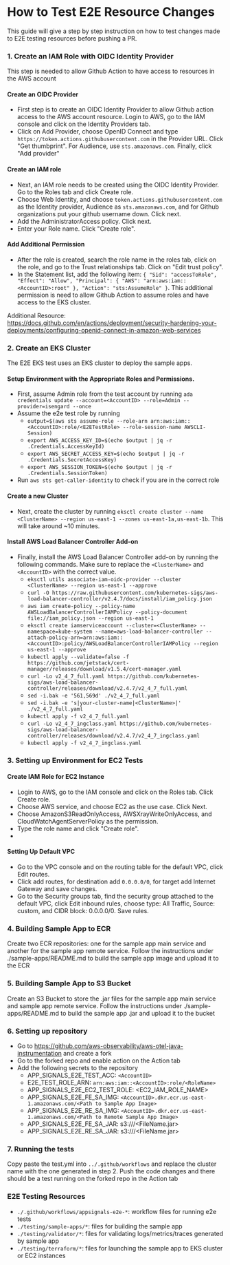# How to Test E2E Resource Changes
This guide will give a step by step instruction on how to test changes made to E2E testing resources before pushing a PR. 

### 1. Create an IAM Role with OIDC Identity Provider
This step is needed to allow Github Action to have access to resources in the AWS account
#### Create an OIDC Provider
- First step is to create an OIDC Identity Provider to allow Github action access to the AWS account resource. Login to AWS, go to the IAM console and click on the Identity Providers tab.
- Click on Add Provider, choose OpenID Connect and type `https://token.actions.githubusercontent.com` in the Provider URL. Click "Get thumbprint". For Audience, use `sts.amazonaws.com`. Finally, click "Add provider"
#### Create an IAM role
- Next, an IAM role needs to be created using the OIDC Identity Provider. Go to the Roles tab and click Create role. 
- Choose Web Identity, and choose `token.actions.githubusercontent.com` as the Identity provider, Audience as `sts.amazonaws.com`, and for Github organizations put your github username down. Click next.
- Add the AdministratorAccess policy. Click next.
- Enter your Role name. Click "Create role".
#### Add Additional Permission
- After the role is created, search the role name in the roles tab, click on the role, and go to the Trust relationships tab. Click on "Edit trust policy".
- In the Statement list, add the following item: 
`{
  "Sid": "accessToRole",
  "Effect": "Allow",
  "Principal": {
  "AWS": "arn:aws:iam::<AccountID>:root"
  },
  "Action": "sts:AssumeRole"
  }`. This additional permission is need to allow Github Action to assume roles and have access to the EKS cluster. 

Additional Resource: https://docs.github.com/en/actions/deployment/security-hardening-your-deployments/configuring-openid-connect-in-amazon-web-services

### 2. Create an EKS Cluster 
The E2E EKS test uses an EKS cluster to deploy the sample apps.
#### Setup Environment with the Appropriate Roles and Permissions.
- First, assume Admin role from the test account by running `ada credentials update --account=<AccountID> --role=Admin --provider=isengard --once`
- Assume the e2e test role by running 
  - `output=$(aws sts assume-role --role-arn arn:aws:iam::<AccountID>:role/<E2ETestRole> --role-session-name AWSCLI-Session)`
  - `export AWS_ACCESS_KEY_ID=$(echo $output | jq -r .Credentials.AccessKeyId)`
  - `export AWS_SECRET_ACCESS_KEY=$(echo $output | jq -r .Credentials.SecretAccessKey)`
  - `export AWS_SESSION_TOKEN=$(echo $output | jq -r .Credentials.SessionToken)`
- Run `aws sts get-caller-identity` to check if you are in the correct role
#### Create a new Cluster
- Next, create the cluster by running `eksctl create cluster --name <ClusterName> --region us-east-1 --zones us-east-1a,us-east-1b`. This will take around ~10 minutes. 
#### Install AWS Load Balancer Controller Add-on
- Finally, install the AWS Load Balancer Controller add-on by running the following commands. Make sure to replace the `<ClusterName>` and `<AccountID>` with the correct value.
  - `eksctl utils associate-iam-oidc-provider --cluster <ClusterName> --region us-east-1 --approve`
  - `curl -O https://raw.githubusercontent.com/kubernetes-sigs/aws-load-balancer-controller/v2.4.7/docs/install/iam_policy.json`
  - `aws iam create-policy --policy-name AWSLoadBalancerControllerIAMPolicy --policy-document file://iam_policy.json --region us-east-1`
  - `eksctl create iamserviceaccount --cluster=<ClusterName> --namespace=kube-system --name=aws-load-balancer-controller --attach-policy-arn=arn:aws:iam::<AccountID>:policy/AWSLoadBalancerControllerIAMPolicy --region us-east-1 --approve`
  - `kubectl apply --validate=false -f https://github.com/jetstack/cert-manager/releases/download/v1.5.4/cert-manager.yaml`
  - `curl -Lo v2_4_7_full.yaml https://github.com/kubernetes-sigs/aws-load-balancer-controller/releases/download/v2.4.7/v2_4_7_full.yaml`
  - `sed -i.bak -e '561,569d' ./v2_4_7_full.yaml`
  - `sed -i.bak -e 's|your-cluster-name|<ClusterName>|' ./v2_4_7_full.yaml`
  - `kubectl apply -f v2_4_7_full.yaml`
  - `curl -Lo v2_4_7_ingclass.yaml https://github.com/kubernetes-sigs/aws-load-balancer-controller/releases/download/v2.4.7/v2_4_7_ingclass.yaml`
  - `kubectl apply -f v2_4_7_ingclass.yaml`

### 3. Setting up Environment for EC2 Tests
#### Create IAM Role for EC2 Instance
- Login to AWS, go to the IAM console and click on the Roles tab. Click Create role.
- Choose AWS service, and choose EC2 as the use case. Click Next.
- Choose AmazonS3ReadOnlyAccess, AWSXrayWriteOnlyAccess, and CloudWatchAgentServerPolicy as the permission. 
- Type the role name and click "Create role".
- 
#### Setting Up Default VPC
- Go to the VPC console and on the routing table for the default VPC, click Edit routes. 
- Click add routes, for destination add `0.0.0.0/0`, for target add Internet Gateway and save changes.
- Go to the Security groups tab, find the security group attached to the default VPC, click Edit inbound rules, choose type: All Traffic, Source: custom, and CIDR block: 0.0.0.0/0. Save rules.

### 4. Building Sample App to ECR
Create two ECR repositories: one for the sample app main service and another for the sample app remote service. 
Follow the instructions under ./sample-apps/README.md to build the sample app image and upload it to the ECR

### 5. Building Sample App to S3 Bucket
Create an S3 Bucket to store the .jar files for the sample app main service and sample app remote service.
Follow the instructions under ./sample-apps/README.md to build the sample app .jar and upload it to the bucket

### 6. Setting up repository
- Go to https://github.com/aws-observability/aws-otel-java-instrumentation and create a fork
- Go to the forked repo and enable action on the Action tab
- Add the following secrets to the repository
  - APP_SIGNALS_E2E_TEST_ACC: `<AccountID>`
  - E2E_TEST_ROLE_ARN: `arn:aws:iam::<AccountID>:role/<RoleName>`
  - APP_SIGNALS_E2E_EC2_TEST_ROLE: <EC2_IAM_ROLE_NAME>
  - APP_SIGNALS_E2E_FE_SA_IMG: `<AccountID>.dkr.ecr.us-east-1.amazonaws.com/<Path to Sample App Image>`
  - APP_SIGNALS_E2E_RE_SA_IMG: `<AccountID>.dkr.ecr.us-east-1.amazonaws.com/<Path to Remote Sample App Image>`
  - APP_SIGNALS_E2E_FE_SA_JAR: s3://<BucketName>/<FileName.jar>
  - APP_SIGNALS_E2E_RE_SA_JAR: s3://<BucketName>/<FileName.jar>


### 7. Running the tests
Copy paste the test.yml into `../.github/workflows` and replace the cluster name with the one generated in step 2. 
Push the code changes and there should be a test running on the forked repo in the Action tab

### E2E Testing Resources
- `./.github/workflows/appsignals-e2e-*`: workflow files for running e2e tests
- `./testing/sample-apps/*`: files for building the sample app
- `./testing/validator/*`: files for validating logs/metrics/traces generated by sample app
- `./testing/terraform/*`:  files for launching the sample app to EKS cluster or EC2 instances